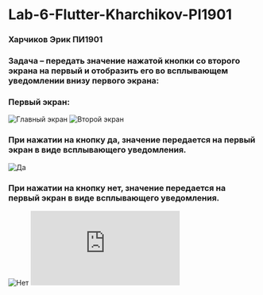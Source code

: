 # Lab-6-Flutter-Kharchikov-PI1901
### Харчиков Эрик ПИ1901
### Задача – передать значение нажатой кнопки со второго экрана на первый и отобразить его во всплывающем уведомлении внизу первого экрана:
### Первый экран:
![Главный экран](https://github.com/armagedon42/Lab6/blob/main/Screenshots/101.jpg)
![Второй экран](https://github.com/armagedon42/Lab6/blob/main/Screenshots/102.jpg)

### При нажатии на кнопку да, значение передается на первый экран в виде всплывающего уведомления.
![Да]((https://github.com/armagedon42/Lab6/blob/main/Screenshots/103.jpg))
### При нажатии на кнопку нет, значение передается на первый экран в виде всплывающего уведомления.
![Нет]((https://github.com/armagedon42/Lab6/blob/main/Screenshots/104.jpg))
![Main](https://github.com/armagedon42/Lab6/blob/main/lib/main.dart)
